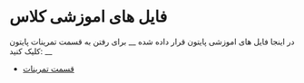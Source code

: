 # فایل های اموزشی کلاس
در اینجا فایل های اموزشی  پایتون قرار داده شده 
__ برای رفتن به قسمت تمرینات پایتون کلیک کنید: __

* [قسمت تمرینات](https://github.com/ahmadreza1383/Python_Class/tree/test)

